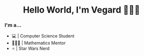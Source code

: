 <h1 align='center'>
  Hello World, I'm Vegard 👨🏻‍💻
</h1>
<h3>
  I'm a...
</h3>
<ul>
  <li>💻 | Computer Science Student</li>
  <li>🧑🏻‍🏫 | Mathematics Mentor</li>
  <li>⭐ | Star Wars Nerd</li>
  <!--
  <li>💸 | Broke</li>
  -->
</ul>

<!--
**VegardMytting/VegardMytting** is a ✨ _special_ ✨ repository because its `README.md` (this file) appears on your GitHub profile.

Here are some ideas to get you started:

- 🔭 I’m currently working on ...
- 🌱 I’m currently learning ...
- 👯 I’m looking to collaborate on ...
- 🤔 I’m looking for help with ...
- 💬 Ask me about ...
- 📫 How to reach me: ...
- 😄 Pronouns: ...
- ⚡ Fun fact: ...
-->
